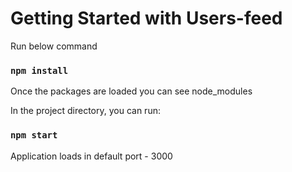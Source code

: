 # Getting Started with Users-feed
Run below command
### `npm install`
Once the packages are loaded you can see node_modules


In the project directory, you can run:

### `npm start`

Application loads in default port - 3000

